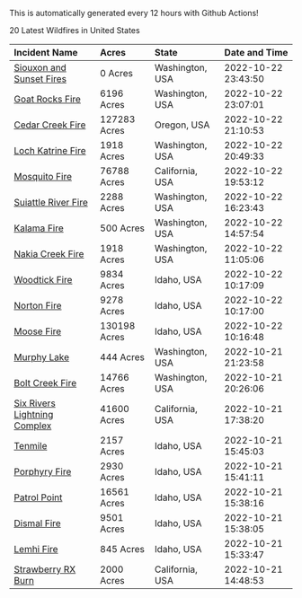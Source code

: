 This is automatically generated every 12 hours with Github Actions!

20 Latest Wildfires in United States

 | Incident Name | Acres | State | Date and Time |
|:---|:---|:---|:---|
| [Siouxon and Sunset Fires](https://inciweb.nwcg.gov/incident/8436/) | 0 Acres | Washington, USA | 2022-10-22 23:43:50 |
| [Goat Rocks Fire](https://inciweb.nwcg.gov/incident/8415/) | 6196 Acres | Washington, USA | 2022-10-22 23:07:01 |
| [Cedar Creek Fire](https://inciweb.nwcg.gov/incident/8307/) | 127283 Acres | Oregon, USA | 2022-10-22 21:10:53 |
| [Loch Katrine Fire](https://inciweb.nwcg.gov/incident/8447/) | 1918 Acres | Washington, USA | 2022-10-22 20:49:33 |
| [Mosquito Fire](https://inciweb.nwcg.gov/incident/8398/) | 76788 Acres | California, USA | 2022-10-22 19:53:12 |
| [Suiattle River Fire](https://inciweb.nwcg.gov/incident/8396/) | 2288 Acres | Washington, USA | 2022-10-22 16:23:43 |
| [Kalama Fire](https://inciweb.nwcg.gov/incident/8420/) | 500 Acres | Washington, USA | 2022-10-22 14:57:54 |
| [Nakia Creek Fire](https://inciweb.nwcg.gov/incident/8443/) | 1918 Acres | Washington, USA | 2022-10-22 11:05:06 |
| [Woodtick Fire](https://inciweb.nwcg.gov/incident/8253/) | 9834 Acres | Idaho, USA | 2022-10-22 10:17:09 |
| [Norton Fire](https://inciweb.nwcg.gov/incident/8308/) | 9278 Acres | Idaho, USA | 2022-10-22 10:17:00 |
| [Moose Fire](https://inciweb.nwcg.gov/incident/8249/) | 130198 Acres | Idaho, USA | 2022-10-22 10:16:48 |
| [Murphy Lake](https://inciweb.nwcg.gov/incident/8445/) | 444 Acres | Washington, USA | 2022-10-21 21:23:58 |
| [Bolt Creek Fire](https://inciweb.nwcg.gov/incident/8417/) | 14766 Acres | Washington, USA | 2022-10-21 20:26:06 |
| [Six Rivers Lightning Complex](https://inciweb.nwcg.gov/incident/8312/) | 41600 Acres | California, USA | 2022-10-21 17:38:20 |
| [Tenmile ](https://inciweb.nwcg.gov/incident/8401/) | 2157 Acres | Idaho, USA | 2022-10-21 15:45:03 |
| [Porphyry Fire](https://inciweb.nwcg.gov/incident/8334/) | 2930 Acres | Idaho, USA | 2022-10-21 15:41:11 |
| [Patrol Point](https://inciweb.nwcg.gov/incident/8357/) | 16561 Acres | Idaho, USA | 2022-10-21 15:38:16 |
| [Dismal Fire](https://inciweb.nwcg.gov/incident/8284/) | 9501 Acres | Idaho, USA | 2022-10-21 15:38:05 |
| [Lemhi Fire](https://inciweb.nwcg.gov/incident/8446/) | 845 Acres | Idaho, USA | 2022-10-21 15:33:47 |
| [Strawberry RX Burn](https://inciweb.nwcg.gov/incident/8449/) | 2000 Acres | California, USA | 2022-10-21 14:48:53 |
